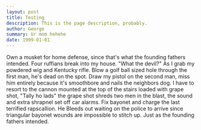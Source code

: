 ```yaml
---
layout: post
title: Testing
description: This is the page description, probably. 
author: George
summary: Ur mom hehehe
date: 1999-01-01
---
```


Own a musket for home defense, since that's what the founding fathers intended. Four ruffians break into my house. "What the devil?" As I grab my powdered wig and Kentucky rifle. Blow a golf ball sized hole through the first man, he's dead on the spot. Draw my pistol on the second man, miss him entirely because it's smoothbore and nails the neighbors dog. I have to resort to the cannon mounted at the top of the stairs loaded with grape shot, "Tally ho lads" the grape shot shreds two men in the blast, the sound and extra shrapnel set off car alarms. Fix bayonet and charge the last terrified rapscallion. He Bleeds out waiting on the police to arrive since triangular bayonet wounds are impossible to stitch up. Just as the founding fathers intended. 